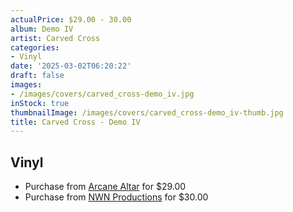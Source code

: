 ```yaml
---
actualPrice: $29.00 - 30.00
album: Demo IV
artist: Carved Cross
categories:
- Vinyl
date: '2025-03-02T06:20:22'
draft: false
images:
- /images/covers/carved_cross-demo_iv.jpg
inStock: true
thumbnailImage: /images/covers/carved_cross-demo_iv-thumb.jpg
title: Carved Cross - Demo IV
---
```


## Vinyl
* Purchase from [Arcane Altar](https://arcanealtar.bigcartel.com/product/carved-cross-demo-iv-12-lp) for $29.00
* Purchase from [NWN Productions](http://shop.nwnprod.com/index.php?route=product/product&path=75&product_id=59201&sort=pd.name&order=ASC) for $30.00
